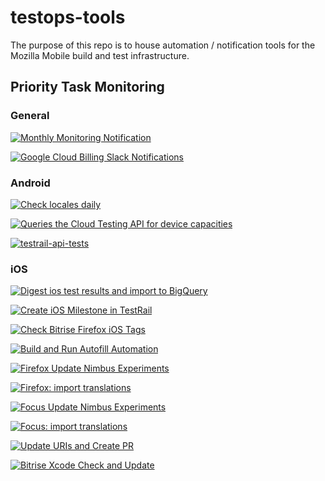 # testops-tools

The purpose of this repo is to house automation / notification tools for the Mozilla Mobile build and test infrastructure.

## Priority Task Monitoring

### General

[![Monthly Monitoring Notification](https://github.com/mozilla-mobile/testops-tools/actions/workflows/testops-bot-notify.yml/badge.svg)](https://github.com/mozilla-mobile/testops-tools/actions/workflows/testops-bot-notify.yml)

[![Google Cloud Billing Slack Notifications](https://github.com/mozilla-mobile/testops-tools/actions/workflows/gcp-billing-slack.yml/badge.svg)](https://github.com/mozilla-mobile/testops-tools/actions/workflows/gcp-billing-slack.yml)


### Android

[![Check locales daily](https://github.com/mozilla-mobile/mobile-ci-tools/actions/workflows/android-l10n-integrity.yml/badge.svg)](https://github.com/mozilla-mobile/mobile-ci-tools/actions/workflows/android-l10n-integrity.yml)

[![Queries the Cloud Testing API for device capacities](https://github.com/mozilla-mobile/testops-tools/actions/workflows/ftl-device-capacities.yml/badge.svg)](https://github.com/mozilla-mobile/testops-tools/actions/workflows/ftl-device-capacities.yml)

[![testrail-api-tests](https://github.com/mozilla-mobile/mobile-ci-tools/actions/workflows/testrail-api-tests.yml/badge.svg)](https://github.com/mozilla-mobile/mobile-ci-tools/actions/workflows/testrail-api-tests.yml)

### iOS

[![Digest ios test results and import to BigQuery](https://github.com/mozilla-mobile/testops-tools/actions/workflows/ios-insights-slack-notification.yml/badge.svg)](https://github.com/mozilla-mobile/testops-tools/actions/workflows/ios-insights-slack-notification.yml)

[![Create iOS Milestone in TestRail](https://github.com/mozilla-mobile/testops-tools/actions/workflows/create-milestone.yml/badge.svg)](https://github.com/mozilla-mobile/testops-tools/actions/workflows/create-milestone.yml)

[![Check Bitrise Firefox iOS Tags](https://github.com/mozilla-mobile/testops-tools/actions/workflows/check-bitrise-ios-release-tags.yml/badge.svg)](https://github.com/mozilla-mobile/testops-tools/actions/workflows/check-bitrise-ios-release-tags.yml)

[![Build and Run Autofill Automation](https://github.com/mozilla-mobile/firefox-ios/actions/workflows/firefox-ios-autofill-playwrite-tests.yml/badge.svg)](https://github.com/mozilla-mobile/firefox-ios/actions/workflows/firefox-ios-autofill-playwrite-tests.yml)

[![Firefox Update Nimbus Experiments](https://github.com/mozilla-mobile/firefox-ios/actions/workflows/firefox-ios-update-nimbus-experiments.yml/badge.svg)](https://github.com/mozilla-mobile/firefox-ios/actions/workflows/firefox-ios-update-nimbus-experiments.yml)

[![Firefox: import translations](https://github.com/mozilla-mobile/firefox-ios/actions/workflows/firefox-ios-import-strings.yml/badge.svg)](https://github.com/mozilla-mobile/firefox-ios/actions/workflows/firefox-ios-import-strings.yml)

[![Focus Update Nimbus Experiments](https://github.com/mozilla-mobile/firefox-ios/actions/workflows/focus-ios-update-nimbus-experiments.yml/badge.svg)](https://github.com/mozilla-mobile/firefox-ios/actions/workflows/focus-ios-update-nimbus-experiments.yml)

[![Focus: import translations](https://github.com/mozilla-mobile/firefox-ios/actions/workflows/focus-ios-import-strings.yml/badge.svg)](https://github.com/mozilla-mobile/firefox-ios/actions/workflows/focus-ios-import-strings.yml)

[![Update URIs and Create PR](https://github.com/mozilla-mobile/firefox-ios/actions/workflows/firefox-ios-update-uri.yml/badge.svg)](https://github.com/mozilla-mobile/firefox-ios/actions/workflows/firefox-ios-update-uri.yml)

[![Bitrise Xcode Check and Update](https://github.com/mozilla-mobile/firefox-ios/actions/workflows/firefox-ios-update.yml/badge.svg)](https://github.com/mozilla-mobile/firefox-ios/actions/workflows/firefox-ios-update.yml)
